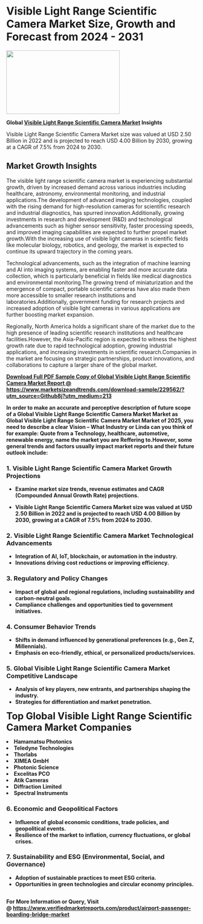 <H1>Visible Light Range Scientific Camera Market Size, Growth and Forecast from 2024 - 2031</H1><img class="aligncenter size-medium wp-image-584254" src="https://thirdeyenews.in/wp-content/uploads/2024/09/Global-Market-Research-300x168.jpeg" alt="" width="300" height="168" /><p><strong>Global&nbsp;<a href="https://www.marketsizeandtrends.com/download-sample/229562/?utm_source=Github8j?utm_medium=213">Visible Light Range Scientific Camera Market</a> Insights</strong></p><p>Visible Light Range Scientific Camera Market size was valued at USD 2.50 Billion in 2022 and is projected to reach USD 4.00 Billion by 2030, growing at a CAGR of 7.5% from 2024 to 2030.</p><p><h2>Market Growth Insights</h2> <p>The visible light range scientific camera market is experiencing substantial growth, driven by increased demand across various industries including healthcare, astronomy, environmental monitoring, and industrial applications.The development of advanced imaging technologies, coupled with the rising demand for high-resolution cameras for scientific research and industrial diagnostics, has spurred innovation.Additionally, growing investments in research and development (R&D) and technological advancements such as higher sensor sensitivity, faster processing speeds, and improved imaging capabilities are expected to further propel market growth.With the increasing use of visible light cameras in scientific fields like molecular biology, robotics, and geology, the market is expected to continue its upward trajectory in the coming years.</p> <p><strong><a href="#"></a></strong></p> <p>Technological advancements, such as the integration of machine learning and AI into imaging systems, are enabling faster and more accurate data collection, which is particularly beneficial in fields like medical diagnostics and environmental monitoring.The growing trend of miniaturization and the emergence of compact, portable scientific cameras have also made them more accessible to smaller research institutions and laboratories.Additionally, government funding for research projects and increased adoption of visible light cameras in various applications are further boosting market expansion.</p> <p>Regionally, North America holds a significant share of the market due to the high presence of leading scientific research institutions and healthcare facilities.However, the Asia-Pacific region is expected to witness the highest growth rate due to rapid technological adoption, growing industrial applications, and increasing investments in scientific research.Companies in the market are focusing on strategic partnerships, product innovations, and collaborations to capture a larger share of the global market.</p> <p><strong><a href="#"></p><p><span class=""><strong>Download Full PDF Sample Copy of Global Visible Light Range Scientific Camera Market Report</strong> @ <a href="https://www.marketsizeandtrends.com/download-sample/229562/?utm_source=Github8j?utm_medium=213" target="_blank">https://www.marketsizeandtrends.com/download-sample/229562/?utm_source=Github8j?utm_medium=213</a></span></p><p>In order to make an accurate and perceptive description of future scope of a Global&nbsp;Visible Light Range Scientific Camera Market Market as Global&nbsp;Visible Light Range Scientific Camera Market Market of 2025, you need to describe a clear Vision &ndash; What Industry or Linda can you think of for example: Quote from a Technology, healthcare, automotive, renewable energy, name the market you are Reffering to.However, some general trends and factors usually impact market reports and their future outlook include:</p><h3>1.&nbsp;<strong>Visible Light Range Scientific Camera Market Growth Projections</strong></h3><ul><li>Examine market size trends, revenue estimates and CAGR (Compounded Annual Growth Rate) projections.</li><li><p>Visible Light Range Scientific Camera Market size was valued at USD 2.50 Billion in 2022 and is projected to reach USD 4.00 Billion by 2030, growing at a CAGR of 7.5% from 2024 to 2030.</p></li></ul><h3>2.&nbsp;<strong>Visible Light Range Scientific Camera Market Technological Advancements</strong></h3><ul><li>Integration of AI, IoT, blockchain, or automation in the industry.</li><li>Innovations driving cost reductions or improving efficiency.</li></ul><h3>3.&nbsp;<strong>Regulatory and Policy Changes</strong></h3><ul><li>Impact of global and regional regulations, including sustainability and carbon-neutral goals.</li><li>Compliance challenges and opportunities tied to government initiatives.</li></ul><h3>4.&nbsp;<strong>Consumer Behavior Trends</strong></h3><ul><li>Shifts in demand influenced by generational preferences (e.g., Gen Z, Millennials).</li><li>Emphasis on eco-friendly, ethical, or personalized products/services.</li></ul><h3>5.&nbsp;<strong>Global Visible Light Range Scientific Camera Market Competitive Landscape</strong></h3><ul><li>Analysis of key players, new entrants, and partnerships shaping the industry.</li><li>Strategies for differentiation and market penetration.</li></ul><p data-pm-slice="1 1 []"><span style="color: inherit; font-family: inherit; font-size: 25px;">Top Global Visible Light Range Scientific Camera Market Companies</span></p><div class="" data-test-id=""><p><li>Hamamatsu Photonics</li><li> Teledyne Technologies</li><li> Thorlabs</li><li> XIMEA GmbH</li><li> Photonic Science</li><li> Excelitas PCO</li><li> Atik Cameras</li><li> Diffraction Limited</li><li> Spectral Instruments</li></p></div><h3>6.&nbsp;<strong>Economic and Geopolitical Factors</strong></h3><ul><li>Influence of global economic conditions, trade policies, and geopolitical events.</li><li>Resilience of the market to inflation, currency fluctuations, or global crises.</li></ul><h3>7.&nbsp;<strong>Sustainability and ESG (Environmental, Social, and Governance)</strong></h3><ul><li>Adoption of sustainable practices to meet ESG criteria.</li><li>Opportunities in green technologies and circular economy principles.</li></ul><h2><strong style="font-size: 14px;">For More Information or Query, Visit @&nbsp;</strong><a style="background-color: #ffffff; font-size: 14px;" href="https://www.marketsizeandtrends.com/report/visible-light-range-scientific-camera-market/" target="_blank">https://www.verifiedmarketreports.com/product/airport-passenger-boarding-bridge-market</a></h2>